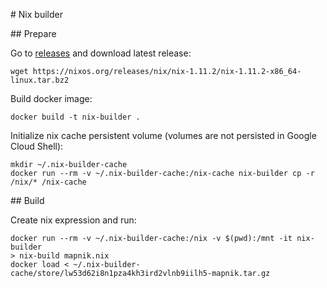 # Nix builder

## Prepare

Go to [releases](http://hydra.nixos.org/project/nix#tabs-releases) and download latest release:

```
wget https://nixos.org/releases/nix/nix-1.11.2/nix-1.11.2-x86_64-linux.tar.bz2
```

Build docker image:

```
docker build -t nix-builder .
```

Initialize nix cache persistent volume (volumes are not persisted in Google Cloud Shell):

```
mkdir ~/.nix-builder-cache
docker run --rm -v ~/.nix-builder-cache:/nix-cache nix-builder cp -r /nix/* /nix-cache
```

## Build

Create nix expression and run:

```
docker run --rm -v ~/.nix-builder-cache:/nix -v $(pwd):/mnt -it nix-builder
> nix-build mapnik.nix
docker load < ~/.nix-builder-cache/store/lw53d62i8n1pza4kh3ird2vlnb9iilh5-mapnik.tar.gz
```
